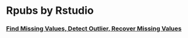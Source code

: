 # Rpubs by Rstudio





<h3><a href="https://rpubs.com/mdabusufian/986498">Find Missing Values, Detect Outlier, Recover Missing Values<a></h1>
